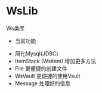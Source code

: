 # WsLib
Ws类库
+ 当前功能
- 简化Mysql(JDBC)
- ItemStack (Wsitem) 增加更多方法
- File 更便捷的创建文件
- WsVault 更便捷的使用Vault
- Message 处理好的信息
